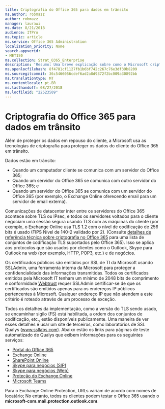 ```yaml
---
title: Criptografia do Office 365 para dados em trânsito
ms.author: robmazz
author: robmazz
manager: laurawi
ms.date: 8/21/2018
audience: ITPro
ms.topic: article
ms.service: Office 365 Administration
localization_priority: None
search.appverid:
- MET150
ms.collection: Strat_O365_Enterprise
description: 'Resumo: Uma breve explicação sobre como o Microsoft criptografa os dados em trânsito.'
ms.openlocfilehash: 8f4781cf1127fb1b6bf742c267c76e3df39b8209
ms.sourcegitcommit: 36c5466056cdef6ad2a8d9372f2bc009a30892bb
ms.translationtype: MT
ms.contentlocale: pt-BR
ms.lasthandoff: 08/27/2018
ms.locfileid: "22523509"
---
```

# <a name="office-365-encryption-for-data-in-transit"></a>Criptografia do Office 365 para dados em trânsito

Além de proteger os dados em repouso do cliente, a Microsoft usa as tecnologias de criptografia para proteger os dados do cliente do Office 365 em trânsito. 

Dados estão em trânsito:
- Quando um computador cliente se comunica com um servidor do Office 365;
- Quando um servidor do Office 365 se comunica com outro servidor do Office 365; e
- Quando um servidor do Office 365 se comunica com um servidor do Office 365 (por exemplo, o Exchange Online oferecendo email para um servidor de email externa).

Comunicações de datacenter inter entre os servidores do Office 365 acontece sobre TLS ou IPsec, e todos os servidores voltados para o cliente negociam uma sessão segura usando TLS com as máquinas do cliente (por exemplo, o Exchange Online usa TLS 1.2 com o nível de codificação de 256 bits é usado (FIPS Nível de 140-2 validado por 2). (Consulte [detalhes de referência técnica sobre criptografia no Office 365](https://support.office.com/article/Technical-reference-details-about-encryption-in-Office-365-862CBE93-4268-4EF9-BA79-277545ECF221) para uma lista de conjuntos de codificação TLS suportados pelo Office 365). Isso se aplica aos protocolos que são usados por clientes como o Outlook, Skype para Outlook na web (por exemplo, HTTP, POP3, etc.) e de negócios.

Os certificados públicos são emitidos por SSL de TI da Microsoft usando SSLAdmin, uma ferramenta interna da Microsoft para proteger a confidencialidade das informações transmitidas. Todos os certificados emitidos pela Microsoft IT tenham um mínimo de 2048 bits de comprimento e conformidade [Webtrust](http://www.webtrust.org/homepage-documents/item70372.pdf) requer SSLAdmin certificar-se de que os certificados são emitidos apenas para os endereços IP públicos pertencentes à Microsoft. Qualquer endereço IP que não atendem a este critério é roteado através de um processo de exceção.

Todos os detalhes da implementação, como a versão do TLS sendo usado, se encaminhar sigilo (FS) está habilitada, a ordem dos conjuntos de codificação, etc., estão disponíveis publicamente. Uma maneira de ver esses detalhes é usar um site de terceiros, como laboratórios de SSL Qualys (www.ssllabs.com). Abaixo estão os links para páginas de teste automatizado de Qualys que exibem informações para os seguintes serviços:
- [Portal do Office 365](https://www.ssllabs.com/ssltest/analyze.html?d=portal.office.com&hideResults=on)
- [Exchange Online](https://www.ssllabs.com/ssltest/analyze.html?d=outlook.office365.com&hideResults=on)
- [SharePoint Online](https://www.ssllabs.com/ssltest/analyze.html?d=microsoft-my.sharepoint.com&hideResults=on)
- [Skype para negócios (SIP)](https://www.ssllabs.com/ssltest/analyze.html?d=sipdir.online.lync.com)
- [Skype para negócios (Web)](https://www.ssllabs.com/ssltest/analyze.html?d=webdir.online.lync.com&hideResults=on)
- [Proteção do Exchange Online](https://ssl-tools.net/mailservers/microsoft-com.mail.protection.outlook.com)
- [Microsoft Teams](https://www.ssllabs.com/ssltest/analyze.html?d=teams.microsoft.com&latest)

Para o Exchange Online Protection, URLs variam de acordo com nomes de locatário; No entanto, todos os clientes podem testar o Office 365 usando o **microsoft-com.mail.protection.outlook.com**.
